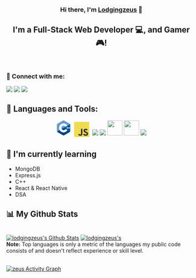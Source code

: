 <h3 align="center">
Hi there, I'm <a href="https://github.com/lodgingzeus" target="_blank" rel="noreferrer">Lodgingzeus</a> 👋
</h3>

<h2 align="center">
I'm a Full-Stack Web Developer 💻, and Gamer 🎮!
</h2>
</br>

### 🤝 Connect with me:
<a href = "https://www.instagram.com/bhagatd585" target="_blank"><img src="https://img.icons8.com/fluency/48/null/instagram-new.png"/></a>
<a href = "https://twitter.com/deepak_gaming" target="_blank"><img src="https://img.icons8.com/color/48/null/twitter--v1.png"/></a>
<a href = "https://www.linkedin.com/in/deepak-bhagat-a39277178/" target="_blank"><img src="https://img.icons8.com/color/48/null/linkedin.png"/></a>
</br>

## 🧰 Languages and Tools:
<p align="center">
<img src="https://raw.githubusercontent.com/devicons/devicon/master/icons/cplusplus/cplusplus-original.svg" alt="cplusplus" width="40" height="40"/>
<img src="https://raw.githubusercontent.com/github/explore/80688e429a7d4ef2fca1e82350fe8e3517d3494d/topics/javascript/javascript.png" alt="Javascript" height="40" style="vertical-align:top; margin:4px">
<a href="https://developer.mozilla.org/en-US/docs/Web/HTML" target="_blank"><img src="https://img.icons8.com/color/48/000000/html-5--v1.png"/></a>
<a href="https://developer.mozilla.org/en-US/docs/Web/CSS/Reference" target="_blank"><img src="https://img.icons8.com/color/48/000000/css3.png"/></a>
<a herf="https://nodejs.org/en/" target="_blank"><img src="https://img.icons8.com/color/48/000000/nodejs.png" width="40" height="40"/></a>
<a href="https://expressjs.com" target="_blank"><img src="https://img.icons8.com/material-outlined/24/000000/js.png" width="40" height="40"/></a>
     <a href="https://tailwindcss.com/" target="_blank"><img src="https://img.icons8.com/color/48/null/tailwind_css.png"/></a>
</p>

## 🌱 I'm currently learning

- MongoDB
- Express.js
- C++
- React & React Native 
- DSA


## 📊 My Github Stats

 <br/>
    <a href="https://github.com/lodgingzeus/github-readme-stats"><img alt="lodgingzeus's Github Stats" src="https://github-readme-stats.vercel.app/api?username=lodgingzeus&show_icons=true&count_private=true&theme=react&hide_border=true&bg_color=0D1117" /></a>
  <a href="https://github.com/SubhamRaoniar28/github-readme-stats"><img alt=lodgingzeus's Top Languages" src="https://github-readme-stats.vercel.app/api/top-langs/?username=lodgingzeus&langs_count=8&count_private=true&layout=compact&theme=react&hide_border=true&bg_color=0D1117" /></a>
  <br/>
  <b>Note:</b> Top languages is only a metric of the languages my public code consists of and doesn't reflect experience or skill level.
                                                                        
<br/>
<br/>                                                                    

  <a href="https://github.com/lodgingzeus/github-readme-activity-graph"><img alt="zeus Activity Graph" src="https://activity-graph.herokuapp.com/graph?username=lodgingzeus&bg_color=0D1117&color=5BCDEC&line=5BCDEC&point=FFFFFF&hide_border=true" /></a>

<br/>
<br/>
